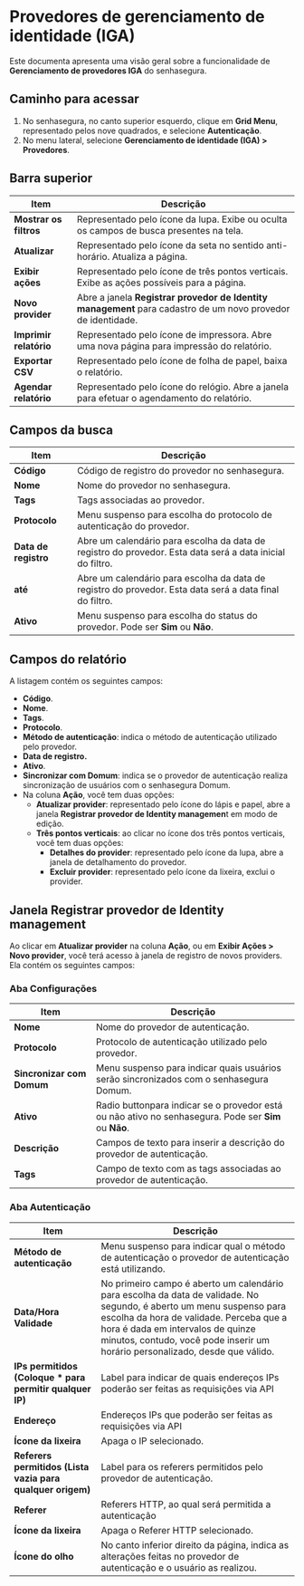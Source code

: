# Provedores de gerenciamento de identidade (IGA)

Este documenta apresenta uma visão geral sobre a funcionalidade de **Gerenciamento de provedores IGA** do senhasegura.

## Caminho para acessar

1. No senhasegura, no canto superior esquerdo, clique em **Grid Menu**, representado pelos nove quadrados, e selecione **Autenticação**.
2. No menu lateral, selecione **Gerenciamento de identidade (IGA) > Provedores**.

## Barra superior

| Item                          | Descrição                                                                                                       |
| ----------------------------- | ----------------------------------------------------------------------------------------------------------------- |
| **Mostrar os filtros**  | Representado pelo ícone da lupa. Exibe ou oculta os campos de busca presentes na tela.                           |
| **Atualizar**           | Representado pelo ícone da seta no sentido anti-horário. Atualiza a página.                                    |
| **Exibir ações**      | Representado pelo ícone de três pontos verticais. Exibe as  ações possíveis para a página.                  |
| **Novo provider**       | Abre a janela **Registrar provedor de Identity management** para cadastro de um novo provedor de identidade. |
| **Imprimir relatório** | Representado pelo ícone de impressora. Abre uma nova página para impressão do relatório.                      |
| **Exportar CSV**        | Representado pelo ícone de folha de papel, baixa o relatório.                                                   |
| **Agendar relatório**  | Representado pelo ícone do relógio. Abre a janela para efetuar o agendamento do relatório.                     |

## Campos da busca

| Item                       | Descrição                                                                                                 |
| -------------------------- | ----------------------------------------------------------------------------------------------------------- |
| **Código**          | Código de registro do provedor no senhasegura.                                                             |
| **Nome**             | Nome do provedor no senhasegura.                                                                            |
| **Tags**             | Tags associadas ao provedor.                                                                                |
| **Protocolo**        | Menu suspenso para escolha do protocolo de autenticação do provedor.                                      |
| **Data de registro** | Abre um calendário para escolha da data de registro do provedor. Esta data será a data inicial do filtro. |
| **até**             | Abre um calendário para escolha da data de registro do provedor. Esta data será a data final do filtro.   |
| **Ativo**            | Menu suspenso para escolha do status do provedor. Pode ser **Sim** ou **Não**.                  |

## Campos do relatório

A listagem contém os seguintes campos:

* **Código**.
* **Nome**.
* **Tags**.
* **Protocolo**.
* **Método de autenticação**: indica o método de autenticação utilizado pelo provedor.
* **Data de registro.**
* **Ativo**.
* **Sincronizar com Domum**: indica se o provedor de autenticação realiza sincronização de usuários com o senhasegura Domum.
* Na coluna **Ação**, você tem duas opções:
  * **Atualizar provider**: representado pelo ícone do lápis e papel, abre a janela **Registrar provedor de Identity managemen**t em modo de edição.
  * **Três pontos verticais**: ao clicar no ícone dos três pontos verticais, você tem duas opções:
    * **Detalhes do provider**: representado pelo ícone da lupa, abre a janela de detalhamento do provedor.
    * **Excluir provider**: representado pelo ícone da lixeira, exclui o provider.

## Janela Registrar provedor de Identity management

Ao clicar em **Atualizar provider** na coluna **Ação**, ou em **Exibir Ações > Novo provider**, você terá acesso à janela de registro de novos providers. Ela contém os seguintes campos:

### Aba Configurações

| Item                            | Descrição                                                                                                         |
| ------------------------------- | ------------------------------------------------------------------------------------------------------------------- |
| **Nome**                  | Nome do provedor de autenticação.                                                                                 |
| **Protocolo**             | Protocolo de autenticação utilizado pelo provedor.                                                                |
| **Sincronizar com Domum** | Menu suspenso para indicar quais usuários serão sincronizados com o senhasegura Domum.                            |
| **Ativo**                 | Radio buttonpara indicar se o provedor está ou não ativo no senhasegura. Pode ser **Sim** ou **Não**. |
| **Descrição**           | Campos de texto para inserir a descrição do provedor de autenticação.                                           |
| **Tags**                  | Campo de texto com as tags associadas ao provedor de autenticação.                                                |

### Aba Autenticação

| Item                                                             | Descrição                                                                                                                                                                                                                                                                                                  |
| ---------------------------------------------------------------- | ------------------------------------------------------------------------------------------------------------------------------------------------------------------------------------------------------------------------------------------------------------------------------------------------------------ |
| **Método de autenticação**                              | Menu suspenso para indicar qual o método de autenticação o provedor de autenticação está utilizando.                                                                                                                                                                                                   |
| **Data/Hora Validade**                                     | No primeiro campo é aberto um calendário para escolha da data de validade. No segundo, é aberto um menu suspenso para escolha da hora de validade. Perceba que a hora é dada em intervalos de quinze minutos, contudo, você pode inserir um horário personalizado, desde que válido. |
| **IPs permitidos (Coloque * para permitir qualquer IP)**   | Label para indicar de quais endereços IPs poderão ser feitas as requisições via API                                                                                                                                                                                                                      |
| **Endereço**                                              | Endereços IPs que poderão ser feitas as requisições via API                                                                                                                                                                                                                                              |
| **Ícone da lixeira**                                      | Apaga o IP selecionado.                                                                                                                                                                                                                                                                                      |
| **Referers permitidos (Lista vazia para qualquer origem)** | Label para os referers permitidos pelo provedor de autenticação.                                                                                                                                                                                                                                           |
| **Referer**                                                | Referers HTTP, ao qual será permitida a autenticação                                                                                                                                                                                                                                                      |
| **Ícone da lixeira**                                      | Apaga o Referer HTTP selecionado.                                                                                                                                                                                                                                                                            |
| **Ícone do olho**                                         | No canto inferior direito da página, indica as alterações feitas no provedor de autenticação e o usuário as realizou.                                                                                                                                                                             |